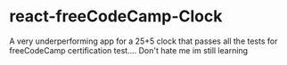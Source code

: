 # react-freeCodeCamp-Clock
A very underperforming app for a 25+5 clock that passes all the tests for freeCodeCamp certification test.... Don't hate me im still learning
